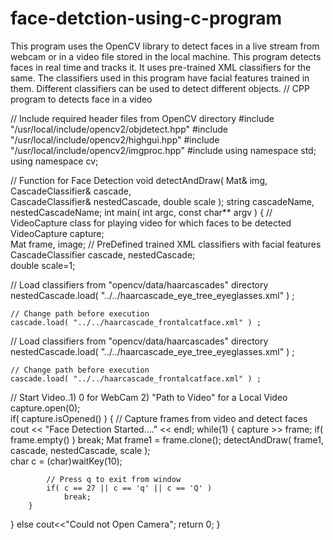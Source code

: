 # face-detction-using-c-program
This program uses the OpenCV library to detect faces in a live stream from webcam or in a video file stored in the local machine. This program detects faces in real time and tracks it. It uses pre-trained XML classifiers for the same. The classifiers used in this program have facial features trained in them. Different classifiers can be used to detect different objects.
// CPP program to detects face in a video 
  
// Include required header files from OpenCV directory 
#include "/usr/local/include/opencv2/objdetect.hpp" 
#include "/usr/local/include/opencv2/highgui.hpp" 
#include "/usr/local/include/opencv2/imgproc.hpp" 
#include <iostream> 
using namespace std; 
using namespace cv; 
  
// Function for Face Detection 
void detectAndDraw( Mat& img, CascadeClassifier& cascade,  
                CascadeClassifier& nestedCascade, double scale ); 
string cascadeName, nestedCascadeName;
int main( int argc, const char** argv ) 
{ 
    // VideoCapture class for playing video for which faces to be detected 
    VideoCapture capture;  
    Mat frame, image; 
 // PreDefined trained XML classifiers with facial features 
    CascadeClassifier cascade, nestedCascade;  
    double scale=1; 
  
// Load classifiers from "opencv/data/haarcascades" directory  
    nestedCascade.load( "../../haarcascade_eye_tree_eyeglasses.xml" ) ; 
  
    // Change path before execution  
    cascade.load( "../../haarcascade_frontalcatface.xml" ) ;  
// Load classifiers from "opencv/data/haarcascades" directory  
    nestedCascade.load( "../../haarcascade_eye_tree_eyeglasses.xml" ) ; 
  
    // Change path before execution  
    cascade.load( "../../haarcascade_frontalcatface.xml" ) ;  
// Start Video..1) 0 for WebCam 2) "Path to Video" for a Local Video 
    capture.open(0);  
    if( capture.isOpened() ) 
    { 
        // Capture frames from video and detect faces 
        cout << "Face Detection Started...." << endl; 
        while(1) 
{ 
            capture >> frame; 
            if( frame.empty() ) 
                break; 
            Mat frame1 = frame.clone(); 
            detectAndDraw( frame1, cascade, nestedCascade, scale );  
            char c = (char)waitKey(10); 
          
            // Press q to exit from window 
            if( c == 27 || c == 'q' || c == 'Q' )  
                break; 
        } 
} 
    else
        cout<<"Could not Open Camera"; 
    return 0; 
} 

